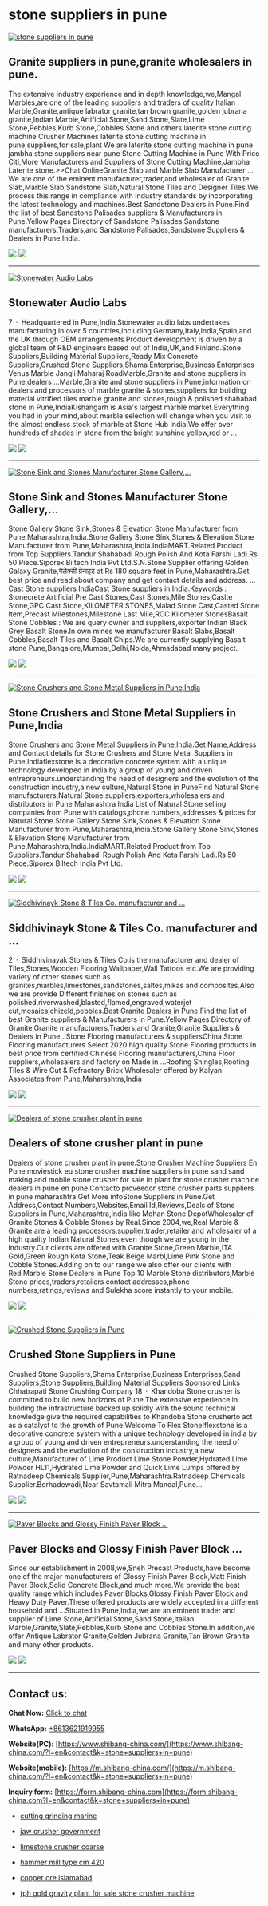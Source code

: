 # stone suppliers in pune

<a href="https://swt.shibang-china.com/?l=en&img&k=stone+suppliers+in+pune" target="_blank">![stone suppliers in pune](http://static.shibang-china.com/all-800x300/1111.jpg)</a>

## Granite suppliers in pune,granite wholesalers in pune.
The extensive industry experience and in depth knowledge,we,Mangal Marbles,are one of the leading suppliers and traders of quality Italian Marble,Granite,antique labrator granite,tan brown granite,golden jubrana granite,Indian Marble,Artificial Stone,Sand Stone,Slate,Lime Stone,Pebbles,Kurb Stone,Cobbles Stone and others.laterite stone cutting machine Crusher Machines laterite stone cutting machine in pune,suppliers,for sale,plant We are.laterite stone cutting machine in pune jambha stone suppliers near pune Stone Cutting Machine in Pune With Price Citi,More Manufacturers and Suppliers of Stone Cutting Machine,Jambha Laterite stone.&gt;&gt;Chat OnlineGranite Slab and Marble Slab Manufacturer …We are one of the eminent manufacturer,trader,and wholesaler of Granite Slab,Marble Slab,Sandstone Slab,Natural Stone Tiles and Designer Tiles.We process this range in compliance with industry standards by incorporating the latest technology and machines.Best Sandstone Dealers in Pune.Find the list of best Sandstone Palisades suppliers &amp; Manufacturers in Pune.Yellow Pages Directory of Sandstone Palisades,Sandstone manufacturers,Traders,and Sandstone Palisades,Sandstone Suppliers &amp; Dealers in Pune,India.


<a href="https://whatsapp.shibangsoft.com/WhatsApp.php" target="_blank" title="WhatsApp">![](http://static.shibang-china.com/icon/whatsapp.png)</a> <a href="https://swt.shibang-china.com/?l=en&icon&k=stone+suppliers+in+pune" target="_blank">![](http://static.shibang-china.com/icon/chat-en.png)</a>

---

<a href="https://swt.shibang-china.com/?l=en&img&k=stone+suppliers+in+pune" target="_blank">![Stonewater Audio Labs](http://static.shibang-china.com/all-800x300/220.jpg)</a>

## Stonewater Audio Labs
7&ensp;&#0183;&ensp;Headquartered in Pune,India,Stonewater audio labs undertakes manufacturing in over 5 countries,including Germany,Italy,India,Spain,and the UK through OEM arrangements.Product development is driven by a global team of R&amp;D engineers based out of India,UK,and Finland.Stone Suppliers,Building Material Suppliers,Ready Mix Concrete Suppliers,Crushed Stone Suppliers,Shama Enterprise,Business Enterprises Venus Marble Jangli Maharaj RoadMarble,Granite and stone suppliers in Pune,dealers …Marble,Granite and stone suppliers in Pune,information on dealers and processors of marble granite &amp; stones,suppliers for building material vitrified tiles marble granite and stones,rough &amp; polished shahabad stone in Pune,IndiaKishangarh is Asia's largest marble market.Everything you had in your mind,about marble selection will change when you visit to the almost endless stock of marble at Stone Hub India.We offer over hundreds of shades in stone from the bright sunshine yellow,red or …


<a href="https://whatsapp.shibangsoft.com/WhatsApp.php" target="_blank" title="WhatsApp">![](http://static.shibang-china.com/icon/whatsapp.png)</a> <a href="https://swt.shibang-china.com/?l=en&icon&k=stone+suppliers+in+pune" target="_blank">![](http://static.shibang-china.com/icon/chat-en.png)</a>

---

<a href="https://swt.shibang-china.com/?l=en&img&k=stone+suppliers+in+pune" target="_blank">![Stone Sink and Stones Manufacturer Stone Gallery,…](http://static.shibang-china.com/all-800x300/1082.jpg)</a>

## Stone Sink and Stones Manufacturer Stone Gallery,…
Stone Gallery Stone Sink,Stones &amp; Elevation Stone Manufacturer from Pune,Maharashtra,India.Stone Gallery Stone Sink,Stones &amp; Elevation Stone Manufacturer from Pune,Maharashtra,India.IndiaMART.Related Product from Top Suppliers.Tandur Shahabadi Rough Polish And Kota Farshi Ladi.Rs 50 Piece.Siporex Biltech India Pvt Ltd.S.N.Stone Supplier offering Golden Galaxy Granite,गैलेक्सी ग्रेनाइट at Rs 180 square feet in Pune,Maharashtra.Get best price and read about company and get contact details and address. …Cast Stone suppliers IndiaCast Stone suppliers in India.Keywords : Stonecrete Artificial Pre Cast Stones,Cast Stones,Mile Stones,Caslte Stone,GPC Cast Stone,KILOMETER STONES,Malad Stone Cast,Casted Stone Item,Precast Milestones,Milestone Last Mile,RCC Kilometer StonesBasalt Stone Cobbles : We are query owner and suppliers,exporter Indian Black Grey Basalt Stone.In own mines we manufacturer Basalt Slabs,Basalt Cobbles,Basalt Tiles and Basalt Chips.We are currently supplying Basalt stone Pune,Bangalore,Mumbai,Delhi,Noida,Ahmadabad many project.


<a href="https://whatsapp.shibangsoft.com/WhatsApp.php" target="_blank" title="WhatsApp">![](http://static.shibang-china.com/icon/whatsapp.png)</a> <a href="https://swt.shibang-china.com/?l=en&icon&k=stone+suppliers+in+pune" target="_blank">![](http://static.shibang-china.com/icon/chat-en.png)</a>

---

<a href="https://swt.shibang-china.com/?l=en&img&k=stone+suppliers+in+pune" target="_blank">![Stone Crushers and Stone Metal Suppliers in Pune,India](http://static.shibang-china.com/all-800x300/1479.jpg)</a>

## Stone Crushers and Stone Metal Suppliers in Pune,India
Stone Crushers and Stone Metal Suppliers in Pune,India.Get Name,Address and Contact details for Stone Crushers and Stone Metal Suppliers in Pune,Indiaflexstone is a decorative concrete system with a unique technology developed in india by a group of young and driven entrepreneurs.understanding the need of designers and the evolution of the construction industry,a new culture,Natural Stone in PuneFind Natural Stone manufacturers,Natural Stone suppliers,exporters,wholesalers and distributors in Pune Maharashtra India List of Natural Stone selling companies from Pune with catalogs,phone numbers,addresses &amp; prices for Natural Stone.Stone Gallery Stone Sink,Stones &amp; Elevation Stone Manufacturer from Pune,Maharashtra,India.Stone Gallery Stone Sink,Stones &amp; Elevation Stone Manufacturer from Pune,Maharashtra,India.IndiaMART.Related Product from Top Suppliers.Tandur Shahabadi Rough Polish And Kota Farshi Ladi.Rs 50 Piece.Siporex Biltech India Pvt Ltd.


<a href="https://whatsapp.shibangsoft.com/WhatsApp.php" target="_blank" title="WhatsApp">![](http://static.shibang-china.com/icon/whatsapp.png)</a> <a href="https://swt.shibang-china.com/?l=en&icon&k=stone+suppliers+in+pune" target="_blank">![](http://static.shibang-china.com/icon/chat-en.png)</a>

---

<a href="https://swt.shibang-china.com/?l=en&img&k=stone+suppliers+in+pune" target="_blank">![Siddhivinayk Stone &amp; Tiles Co. manufacturer and …](http://static.shibang-china.com/all-800x300/734.jpg)</a>

## Siddhivinayk Stone &amp; Tiles Co. manufacturer and …
2&ensp;&#0183;&ensp;Siddhivinayak Stones &amp; Tiles Co.is the manufacturer and dealer of Tiles,Stones,Wooden Flooring,Wallpaper,Wall Tattoos etc.We are providing variety of other stones such as granites,marbles,limestones,sandstones,saltes,mikas and composites.Also we are provide Different finishes on stones such as polished,riverwashed,blasted,flamed,engraved,waterjet cut,mosaics,chizeld,pebbles.Best Granite Dealers in Pune.Find the list of best Granite suppliers &amp; Manufacturers in Pune.Yellow Pages Directory of Granite,Granite manufacturers,Traders,and Granite,Granite Suppliers &amp; Dealers in Pune…Stone Flooring manufacturers &amp; suppliersChina Stone Flooring manufacturers Select 2020 high quality Stone Flooring products in best price from certified Chinese Flooring manufacturers,China Floor suppliers,wholesalers and factory on Made in …Roofing Shingles,Roofing Tiles &amp; Wire Cut &amp; Refractory Brick Wholesaler offered by Kalyan Associates from Pune,Maharashtra,India


<a href="https://whatsapp.shibangsoft.com/WhatsApp.php" target="_blank" title="WhatsApp">![](http://static.shibang-china.com/icon/whatsapp.png)</a> <a href="https://swt.shibang-china.com/?l=en&icon&k=stone+suppliers+in+pune" target="_blank">![](http://static.shibang-china.com/icon/chat-en.png)</a>

---

<a href="https://swt.shibang-china.com/?l=en&img&k=stone+suppliers+in+pune" target="_blank">![Dealers of stone crusher plant in pune](http://static.shibang-china.com/all-800x300/1157.jpg)</a>

## Dealers of stone crusher plant in pune
Dealers of stone crusher plant in pune.Stone Crusher Machine Suppliers En Pune moviestick eu stone crusher machine suppliers in pune sand sand making and mobile stone crusher for sale in plant for stone crusher machine dealers in pune en pune Contacto proveedor stone crusher parts suppliers in pune maharashtra Get More infoStone Suppliers in Pune.Get Address,Contact Numbers,Websites,Email Id,Reviews,Deals of Stone Suppliers in Pune,Maharashtra,India like Mohan Stone DepotWholesaler of Granite Stones &amp; Cobble Stones by Real.Since 2004,we,Real Marble &amp; Granite are a leading processors,supplier,trader,retailer and wholesaler of a high quality Indian Natural Stones,even though we are young in the industry.Our clients are offered with Granite Stone,Green Marble,ITA Gold,Green Rough Kota Stone,Teak Beige Marbl,Lime Pink Stone and Cobble Stones.Adding on to our range we also offer our clients with Red.Marble Stone Dealers in Pune Top 10 Marble Stone distributors,Marble Stone prices,traders,retailers contact addresses,phone numbers,ratings,reviews and Sulekha score instantly to your mobile.


<a href="https://whatsapp.shibangsoft.com/WhatsApp.php" target="_blank" title="WhatsApp">![](http://static.shibang-china.com/icon/whatsapp.png)</a> <a href="https://swt.shibang-china.com/?l=en&icon&k=stone+suppliers+in+pune" target="_blank">![](http://static.shibang-china.com/icon/chat-en.png)</a>

---

<a href="https://swt.shibang-china.com/?l=en&img&k=stone+suppliers+in+pune" target="_blank">![Crushed Stone Suppliers in Pune](http://static.shibang-china.com/all-800x300/618.jpg)</a>

## Crushed Stone Suppliers in Pune
Crushed Stone Suppliers,Shama Enterprise,Business Enterprises,Sand Suppliers,Stone Suppliers,Building Material Suppliers Sponsored Links Chhatrapati Stone Crushing Company 18&ensp;&#0183;&ensp;Khandoba Stone crusher is committed to build new horizons of Pune.The extensive experience in building the infrastructure backed up solidly with the sound technical knowledge give the required capabilities to Khandoba Stone crusherto act as a catalyst to the growth of Pune.Welcome To Flex Stone!flexstone is a decorative concrete system with a unique technology developed in india by a group of young and driven entrepreneurs.understanding the need of designers and the evolution of the construction industry,a new culture,Manufacturer of Lime Product Lime Stone Powder,Hydrated Lime Powder HL11,Hydrated Lime Powder and Quick Lime Lumps offered by Ratnadeep Chemicals Supplier,Pune,Maharashtra.Ratnadeep Chemicals Supplier.Borhadewadi,Near Savtamali Mitra Mandal,Pune…


<a href="https://whatsapp.shibangsoft.com/WhatsApp.php" target="_blank" title="WhatsApp">![](http://static.shibang-china.com/icon/whatsapp.png)</a> <a href="https://swt.shibang-china.com/?l=en&icon&k=stone+suppliers+in+pune" target="_blank">![](http://static.shibang-china.com/icon/chat-en.png)</a>

---

<a href="https://swt.shibang-china.com/?l=en&img&k=stone+suppliers+in+pune" target="_blank">![Paver Blocks and Glossy Finish Paver Block …](http://static.shibang-china.com/all-800x300/527.jpg)</a>

## Paver Blocks and Glossy Finish Paver Block …
Since our establishment in 2008,we,Sneh Precast Products,have become one of the major manufacturers of Glossy Finish Paver Block,Matt Finish Paver Block,Solid Concrete Block,and much more.We provide the best quality range which includes Paver Blocks,Glossy Finish Paver Block and Heavy Duty Paver.These offered products are widely accepted in a different household and …Situated in Pune,India,we are an eminent trader and supplier of Lime Stone,Artificial Stone,Sand Stone,Italian Marble,Granite,Slate,Pebbles,Kurb Stone and Cobbles Stone.In addition,we offer Antique Labrator Granite,Golden Jubrana Granite,Tan Brown Granite and many other products.

<a href="https://whatsapp.shibangsoft.com/WhatsApp.php" target="_blank" title="WhatsApp">![](http://static.shibang-china.com/icon/whatsapp.png)</a> <a href="https://swt.shibang-china.com/?l=en&icon&k=stone+suppliers+in+pune" target="_blank">![](http://static.shibang-china.com/icon/chat-en.png)</a>

---
## Contact us:

**Chat Now:** [Click to chat](https://swt.shibang-china.com?l=en&contact&k=stone+suppliers+in+pune)

**WhatsApp:**  [+8613621919955](https://whatsapp.shibangsoft.com/WhatsApp.php)

**Website(PC):** [https://www.shibang-china.com/](https://www.shibang-china.com/?l=en&contact&k=stone+suppliers+in+pune)

**Website(mobile):** [https://m.shibang-china.com/](https://m.shibang-china.com/?l=en&contact&k=stone+suppliers+in+pune)

**Inquiry form:** [https://form.shibang-china.com](https://form.shibang-china.com?l=en&contact&k=stone+suppliers+in+pune)

* [cutting grinding marine](../141/cutting%20grinding%20marine.md)

* [jaw crusher government](../142/jaw%20crusher%20government.md)

* [limestone crusher coarse](../150/limestone%20crusher%20coarse.md)

* [hammer mill type cm 420](../146/hammer%20mill%20type%20cm%20420.md)

* [copper ore islamabad](../144/copper%20ore%20islamabad.md)

* [tph gold gravity plant for sale stone crusher machine](../148/tph%20gold%20gravity%20plant%20for%20sale%20stone%20crusher%20machine.md)